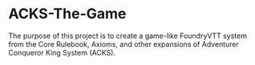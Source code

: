 # ACKS-The-Game
The purpose of this project is to create a game-like FoundryVTT system from the Core Rulebook, Axioms, and other expansions of Adventurer Conqueror King System (ACKS).
